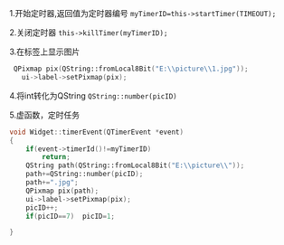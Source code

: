 1.开始定时器,返回值为定时器编号
`myTimerID=this->startTimer(TIMEOUT);`

2.关闭定时器
`this->killTimer(myTimerID);`

3.在标签上显示图片
 ```c++
  QPixmap pix(QString::fromLocal8Bit("E:\\picture\\1.jpg"));
    ui->label->setPixmap(pix);
```

4.将int转化为QString
`QString::number(picID)`

5.虚函数，定时任务
```c++
void Widget::timerEvent(QTimerEvent *event)
{
    if(event->timerId()!=myTimerID)
        return;
    QString path(QString::fromLocal8Bit("E:\\picture\\"));
    path+=QString::number(picID);
    path+=".jpg";
    QPixmap pix(path);
    ui->label->setPixmap(pix);
    picID++;
    if(picID==7)  picID=1;

}
```
